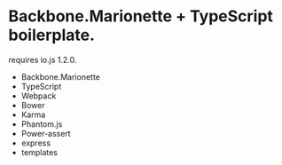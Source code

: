 # Backbone.Marionette + TypeScript boilerplate.

requires io.js 1.2.0.

- Backbone.Marionette
- TypeScript
- Webpack
- Bower
- Karma
- Phantom.js
- Power-assert
- express
- templates

